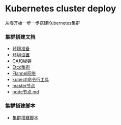 # Kubernetes cluster deploy 
  从零开始一步一步搭建Kubernetes集群
### 集群搭建文档
  - <a href="doc/环境准备.md">环境准备</a>
  - <a href="doc/环境设置.md">环境设置</a>
  - <a href="doc/CA和秘钥.md">CA和秘钥</a>
  - <a href="doc/Etcd集群.md">Etcd集群</a>
  - <a href="doc/Flannel网络.md">Flannel网络</a>
  - <a href="kubectl命令行工具.md">kubectl命令行工具</a>
  - <a href="master节点.md">master节点</a>
  - <a href="node节点.md">node节点.md</a>
### 集群搭建脚本
  - <a href="bash/install.md">集群搭建脚本</a>

